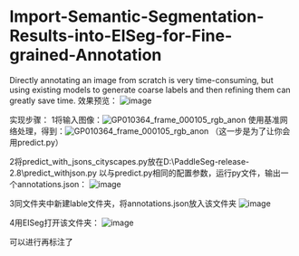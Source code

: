 # Import-Semantic-Segmentation-Results-into-EISeg-for-Fine-grained-Annotation
Directly annotating an image from scratch is very time-consuming, but using existing models to generate coarse labels and then refining them can greatly save time.
效果预览：
![image](https://github.com/HongminMu/Import-Semantic-Segmentation-Results-into-EISeg-for-Fine-grained-Annotation/assets/57067148/5da80cf9-fbbb-4487-8e70-5d3fc1a2beb1)

实现步骤：
1将输入图像：![GP010364_frame_000105_rgb_anon](https://github.com/HongminMu/Import-Semantic-Segmentation-Results-into-EISeg-for-Fine-grained-Annotation/assets/57067148/8dbf0ba9-d19f-487a-8e0b-ba89618ee648)
使用基准网络处理，得到：![GP010364_frame_000105_rgb_anon](https://github.com/HongminMu/Import-Semantic-Segmentation-Results-into-EISeg-for-Fine-grained-Annotation/assets/57067148/e4f4b755-b0c8-4940-b0cd-74d9428de4fd) （这一步是为了让你会用predict.py）

2将predict_with_jsons_cityscapes.py放在D:\PaddleSeg-release-2.8\predict_withjson.py
以与predict.py相同的配置参数，运行py文件，输出一个annotations.json：
![image](https://github.com/HongminMu/Import-Semantic-Segmentation-Results-into-EISeg-for-Fine-grained-Annotation/assets/57067148/c8a1bbd4-932d-4a57-a1ba-255115609372)

3同文件夹中新建lable文件夹，将annotations.json放入该文件夹
![image](https://github.com/HongminMu/Import-Semantic-Segmentation-Results-into-EISeg-for-Fine-grained-Annotation/assets/57067148/41383806-9a38-4edb-9cce-151caf2ddbc0)

4用EISeg打开该文件夹：
![image](https://github.com/HongminMu/Import-Semantic-Segmentation-Results-into-EISeg-for-Fine-grained-Annotation/assets/57067148/5da80cf9-fbbb-4487-8e70-5d3fc1a2beb1)

可以进行再标注了

